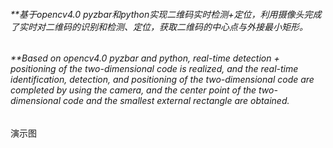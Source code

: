 
###### **基于opencv4.0 pyzbar和python实现二维码实时检测+定位，利用摄像头完成了实时对二维码的识别和检测、定位，获取二维码的中心点与外接最小矩形。

###### **Based on opencv4.0 pyzbar and python, real-time detection + positioning of the two-dimensional code is realized, and the real-time identification, detection, and positioning of the two-dimensional code are completed by using the camera, and the center point of the two-dimensional code and the smallest external rectangle are obtained.

演示图